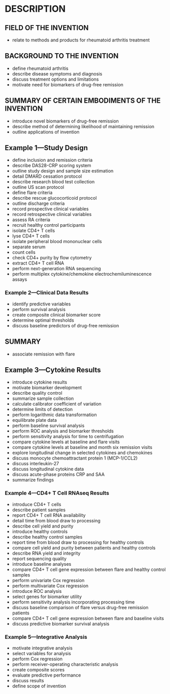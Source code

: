 # DESCRIPTION

## FIELD OF THE INVENTION

- relate to methods and products for rheumatoid arthritis treatment

## BACKGROUND TO THE INVENTION

- define rheumatoid arthritis
- describe disease symptoms and diagnosis
- discuss treatment options and limitations
- motivate need for biomarkers of drug-free remission

## SUMMARY OF CERTAIN EMBODIMENTS OF THE INVENTION

- introduce novel biomarkers of drug-free remission
- describe method of determining likelihood of maintaining remission
- outline applications of invention

## Example 1—Study Design

- define inclusion and remission criteria
- describe DAS28-CRP scoring system
- outline study design and sample size estimation
- detail DMARD cessation protocol
- describe research blood test collection
- outline US scan protocol
- define flare criteria
- describe rescue glucocorticoid protocol
- outline discharge criteria
- record prospective clinical variables
- record retrospective clinical variables
- assess RA criteria
- recruit healthy control participants
- isolate CD4+ T cells
- lyse CD4+ T cells
- isolate peripheral blood mononuclear cells
- separate serum
- count cells
- check CD4+ purity by flow cytometry
- extract CD4+ T cell RNA
- perform next-generation RNA sequencing
- perform multiplex cytokine/chemokine electrochemiluminescence assays

### Example 2—Clinical Data Results

- identify predictive variables
- perform survival analysis
- create composite clinical biomarker score
- determine optimal thresholds
- discuss baseline predictors of drug-free remission

## SUMMARY

- associate remission with flare

## Example 3—Cytokine Results

- introduce cytokine results
- motivate biomarker development
- describe quality control
- summarize sample collection
- calculate calibrator coefficient of variation
- determine limits of detection
- perform logarithmic data transformation
- equilibrate plate data
- perform baseline survival analysis
- perform ROC analysis and biomarker thresholds
- perform sensitivity analysis for time to centrifugation
- compare cytokine levels at baseline and flare visits
- compare cytokine levels at baseline and month six remission visits
- explore longitudinal change in selected cytokines and chemokines
- discuss monocyte chemoattractant protein 1 (MCP-1/CCL2)
- discuss interleukin-27
- discuss longitudinal cytokine data
- discuss acute-phase proteins CRP and SAA
- summarize findings

### Example 4—CD4+ T Cell RNAseq Results

- introduce CD4+ T cells
- describe patient samples
- report CD4+ T cell RNA availability
- detail time from blood draw to processing
- describe cell yield and purity
- introduce healthy controls
- describe healthy control samples
- report time from blood draw to processing for healthy controls
- compare cell yield and purity between patients and healthy controls
- describe RNA yield and integrity
- report sequencing quality
- introduce baseline analyses
- compare CD4+ T cell gene expression between flare and healthy control samples
- perform univariate Cox regression
- perform multivariate Cox regression
- introduce ROC analysis
- select genes for biomarker utility
- perform sensitivity analysis incorporating processing time
- discuss baseline comparison of flare versus drug-free remission patients
- compare CD4+ T cell gene expression between flare and baseline visits
- discuss predictive biomarker survival analysis

### Example 5—Integrative Analysis

- motivate integrative analysis
- select variables for analysis
- perform Cox regression
- perform receiver-operating characteristic analysis
- create composite scores
- evaluate predictive performance
- discuss results
- define scope of invention

